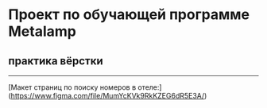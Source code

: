 # Проект по обучающей программе Metalamp
## практика вёрстки
---
[Макет страниц по поиску номеров в отеле:] (https://www.figma.com/file/MumYcKVk9RkKZEG6dR5E3A/)

